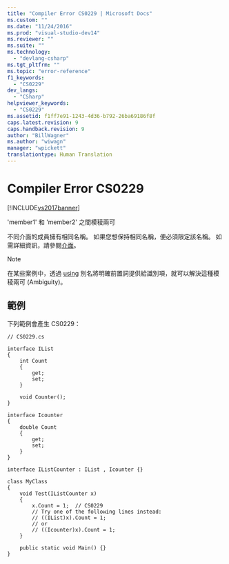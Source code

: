 ```yaml
---
title: "Compiler Error CS0229 | Microsoft Docs"
ms.custom: ""
ms.date: "11/24/2016"
ms.prod: "visual-studio-dev14"
ms.reviewer: ""
ms.suite: ""
ms.technology: 
  - "devlang-csharp"
ms.tgt_pltfrm: ""
ms.topic: "error-reference"
f1_keywords: 
  - "CS0229"
dev_langs: 
  - "CSharp"
helpviewer_keywords: 
  - "CS0229"
ms.assetid: f1ff7e91-1243-4d36-b792-26ba69186f8f
caps.latest.revision: 9
caps.handback.revision: 9
author: "BillWagner"
ms.author: "wiwagn"
manager: "wpickett"
translationtype: Human Translation
---
```

# Compiler Error CS0229
[!INCLUDE[vs2017banner](../../../csharp/includes/vs2017banner.md)]

'member1' 和 'member2' 之間模稜兩可  
  
 不同介面的成員擁有相同名稱。  如果您想保持相同名稱，便必須限定該名稱。  如需詳細資訊，請參閱[介面](../../../csharp/programming-guide/interfaces/index.md)。  
  
> [!NOTE]
>  在某些案例中，透過 [using](../../../csharp/language-reference/keywords/using-directive.md) 別名將明確前置詞提供給識別項，就可以解決這種模稜兩可 \(Ambiguity\)。  
  
## 範例  
 下列範例會產生 CS0229：  
  
```  
// CS0229.cs  
  
interface IList  
{  
    int Count  
    {  
        get;  
        set;  
    }  
  
    void Counter();  
}  
  
interface Icounter  
{  
    double Count  
    {  
        get;  
        set;  
    }  
}  
  
interface IListCounter : IList , Icounter {}  
  
class MyClass  
{  
    void Test(IListCounter x)  
    {  
        x.Count = 1;  // CS0229  
        // Try one of the following lines instead:  
        // ((IList)x).Count = 1;  
        // or  
        // ((Icounter)x).Count = 1;  
    }  
  
    public static void Main() {}  
}  
```